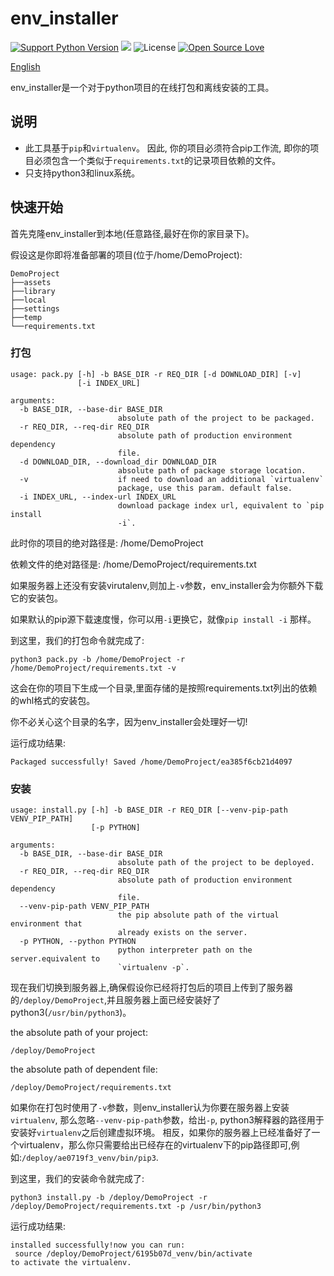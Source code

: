 env_installer
========
[![Support Python Version](https://img.shields.io/badge/Python-3-9cf.svg?style=flat)](https://www.python.org/)
[![](https://travis-ci.org/yandenghong/env_installer.svg?branch=master&style=flat)](https://travis-ci.org/yandenghong/env_installer)
![License](https://img.shields.io/badge/License-MIT-blue.svg?style=flat)
[![Open Source Love](https://badges.frapsoft.com/os/v1/open-source.svg?v=103)](https://github.com/ellerbrock/open-source-badges/)

[English](https://github.com/yandenghong/env_installer/blob/master/README.md)

env_installer是一个对于python项目的在线打包和离线安装的工具。

## 说明
* 此工具基于`pip`和`virtualenv`。 因此, 你的项目必须符合pip工作流, 即你的项目必须包含一个类似于`requirements.txt`的记录项目依赖的文件。
* 只支持python3和linux系统。

## 快速开始
首先克隆env_installer到本地(任意路径,最好在你的家目录下)。

假设这是你即将准备部署的项目(位于/home/DemoProject):
```text
DemoProject
├──assets
├──library
├──local
├──settings
├──temp
└──requirements.txt
```

### 打包
```text
usage: pack.py [-h] -b BASE_DIR -r REQ_DIR [-d DOWNLOAD_DIR] [-v]
               [-i INDEX_URL]

arguments:
  -b BASE_DIR, --base-dir BASE_DIR
                        absolute path of the project to be packaged.
  -r REQ_DIR, --req-dir REQ_DIR
                        absolute path of production environment dependency
                        file.
  -d DOWNLOAD_DIR, --download_dir DOWNLOAD_DIR
                        absolute path of package storage location.
  -v                    if need to download an additional `virtualenv`
                        package, use this param. default false.
  -i INDEX_URL, --index-url INDEX_URL
                        download package index url, equivalent to `pip install
                        -i`.

```

此时你的项目的绝对路径是: /home/DemoProject

依赖文件的绝对路径是: /home/DemoProject/requirements.txt

如果服务器上还没有安装virutalenv,则加上`-v`参数，env_installer会为你额外下载它的安装包。

如果默认的pip源下载速度慢，你可以用`-i`更换它，就像`pip install -i` 那样。

到这里，我们的打包命令就完成了: 
```text
python3 pack.py -b /home/DemoProject -r /home/DemoProject/requirements.txt -v
```
这会在你的项目下生成一个目录,里面存储的是按照requirements.txt列出的依赖的whl格式的安装包。

你不必关心这个目录的名字，因为env_installer会处理好一切!

运行成功结果:
```text
Packaged successfully! Saved /home/DemoProject/ea385f6cb21d4097
```

### 安装
```text
usage: install.py [-h] -b BASE_DIR -r REQ_DIR [--venv-pip-path VENV_PIP_PATH]
                  [-p PYTHON]

arguments:
  -b BASE_DIR, --base-dir BASE_DIR
                        absolute path of the project to be deployed.
  -r REQ_DIR, --req-dir REQ_DIR
                        absolute path of production environment dependency
                        file.
  --venv-pip-path VENV_PIP_PATH
                        the pip absolute path of the virtual environment that
                        already exists on the server.
  -p PYTHON, --python PYTHON
                        python interpreter path on the server.equivalent to
                        `virtualenv -p`.

```

现在我们切换到服务器上,确保假设你已经将打包后的项目上传到了服务器的`/deploy/DemoProject`,并且服务器上面已经安装好了python3(`/usr/bin/python3`)。

the absolute path of your project: 
```text
/deploy/DemoProject
```

the absolute path of dependent file: 
```text
/deploy/DemoProject/requirements.txt
```

如果你在打包时使用了`-v`参数，则env_installer认为你要在服务器上安装`virtualenv`,
那么忽略`--venv-pip-path`参数，给出`-p`, python3解释器的路径用于安装好`virtualenv`之后创建虚拟环境。
相反，如果你的服务器上已经准备好了一个virtualenv，那么你只需要给出已经存在的virtualenv下的pip路径即可,例如:`/deploy/ae0719f3_venv/bin/pip3`.

到这里，我们的安装命令就完成了:
```text
python3 install.py -b /deploy/DemoProject -r /deploy/DemoProject/requirements.txt -p /usr/bin/python3
```

运行成功结果:
```text
installed successfully!now you can run:
 source /deploy/DemoProject/6195b07d_venv/bin/activate
to activate the virtualenv.

```
